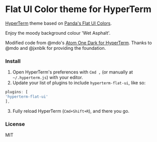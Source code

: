 # Flat UI Color theme for HyperTerm


[HyperTerm](https://hyperterm.org) theme based on [Panda's Flat UI Colors](http://flatuicolors.com/).

Enjoy the moody background colour 'Wet Asphalt'.

Modified code from @mdo's [Atom One Dark for HyperTerm](https://github.com/mdo/hyperterm-atom-dark). Thanks to @mdo and @jxnblk for providing the foundation.

### Install

1. Open HyperTerm's preferences with `Cmd ,` (or manually at `~/.hyperterm.js`) with your editor.
2. Update your list of plugins to include `hyperterm-flat-ui`, like so:

```js
plugins: [
'hyperterm-flat-ui'
],
```
3. Fully reload HyperTerm (`Cmd+Shift+R`), and there you go.

### License

MIT
